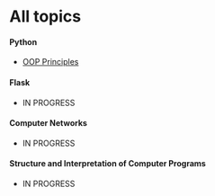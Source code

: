 <h1>All topics</h1> 

<h4>Python</h4>

* [OOP Principles](https://github.com/blunt008/notes/blob/master/topics/oop.md)

<h4>Flask</h4>

* IN PROGRESS

<h4>Computer Networks</h4>

* IN PROGRESS

<h4>Structure and Interpretation of Computer Programs</h4>

* IN PROGRESS

